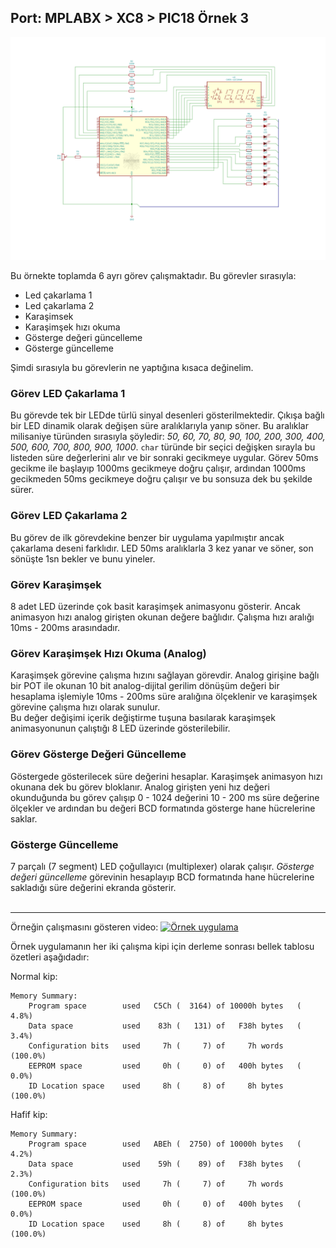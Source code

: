 ## Port: MPLABX > XC8 > PIC18 Örnek 3

![Örnek 3](ornek3.png)

Bu örnekte toplamda 6 ayrı görev çalışmaktadır. Bu görevler sırasıyla:  
* Led çakarlama 1
* Led çakarlama 2
* Karaşimsek
* Karaşimşek hızı okuma
* Gösterge değeri güncelleme
* Gösterge güncelleme

Şimdi sırasıyla bu görevlerin ne yaptığına kısaca değinelim.

### Görev LED Çakarlama 1
Bu görevde tek bir LEDde türlü sinyal desenleri gösterilmektedir. Çıkışa bağlı bir LED dinamik olarak değişen süre aralıklarıyla yanıp söner. Bu aralıklar milisaniye türünden sırasıyla şöyledir: *50, 60, 70, 80, 90, 100, 200, 300, 400, 500, 600, 700, 800, 900, 1000*. `char` türünde bir seçici değişken sırayla bu listeden süre değerlerini alır ve bir sonraki gecikmeye uygular. Görev 50ms gecikme ile başlayıp 1000ms gecikmeye doğru çalışır, ardından 1000ms gecikmeden 50ms gecikmeye doğru çalışır ve bu sonsuza dek bu şekilde sürer.

### Görev LED Çakarlama 2
Bu görev de ilk görevdekine benzer bir uygulama yapılmıştır ancak çakarlama deseni farklıdır. LED 50ms aralıklarla 3 kez yanar ve söner, son sönüşte 1sn bekler ve bunu yineler.

### Görev Karaşimşek
8 adet LED üzerinde çok basit karaşimşek animasyonu gösterir. Ancak animasyon hızı analog girişten okunan değere bağlıdır. Çalışma hızı aralığı 10ms - 200ms arasındadır.

### Görev Karaşimşek Hızı Okuma (Analog)
Karaşimşek görevine çalışma hızını sağlayan görevdir. Analog girişine bağlı bir POT ile okunan 10 bit analog-dijital gerilim dönüşüm değeri bir hesaplama işlemiyle 10ms - 200ms süre aralığına ölçeklenir ve karaşimşek görevine çalışma hızı olarak sunulur.  
Bu değer değişimi içerik değiştirme tuşuna basılarak karaşimşek animasyonunun çalıştığı 8 LED üzerinde gösterilebilir.

### Görev Gösterge Değeri Güncelleme
Göstergede gösterilecek süre değerini hesaplar. Karaşimşek animasyon hızı okunana dek bu görev bloklanır. Analog girişten yeni hız değeri okunduğunda bu görev çalışıp 0 - 1024 değerini 10 - 200 ms süre değerine ölçekler ve ardından bu değeri BCD formatında gösterge hane hücrelerine saklar.

### Gösterge Güncelleme
7 parçalı (7 segment) LED çoğullayıcı (multiplexer) olarak çalışır. *Gösterge değeri güncelleme* görevinin hesaplayıp BCD formatında hane hücrelerine sakladığı süre değerini ekranda gösterir.
<br/><br/>

***
Örneğin çalışmasını gösteren video:
[![Örnek uygulama](https://i9.ytimg.com/vi/1wrOdZQG20g/mq2.jpg?sqp=CJTciYYG&rs=AOn4CLDOtCvm3LvXbODhyUdcp10dgLwO9A)](https://youtu.be/1wrOdZQG20g)  

Örnek uygulamanın her iki çalışma kipi için derleme sonrası bellek tablosu özetleri aşağıdadır:

Normal kip:
```text
Memory Summary:
    Program space        used   C5Ch (  3164) of 10000h bytes   (  4.8%)
    Data space           used    83h (   131) of   F38h bytes   (  3.4%)
    Configuration bits   used     7h (     7) of     7h words   (100.0%)
    EEPROM space         used     0h (     0) of   400h bytes   (  0.0%)
    ID Location space    used     8h (     8) of     8h bytes   (100.0%)
```
Hafif kip:
```text
Memory Summary:
    Program space        used   ABEh (  2750) of 10000h bytes   (  4.2%)
    Data space           used    59h (    89) of   F38h bytes   (  2.3%)
    Configuration bits   used     7h (     7) of     7h words   (100.0%)
    EEPROM space         used     0h (     0) of   400h bytes   (  0.0%)
    ID Location space    used     8h (     8) of     8h bytes   (100.0%)
```
